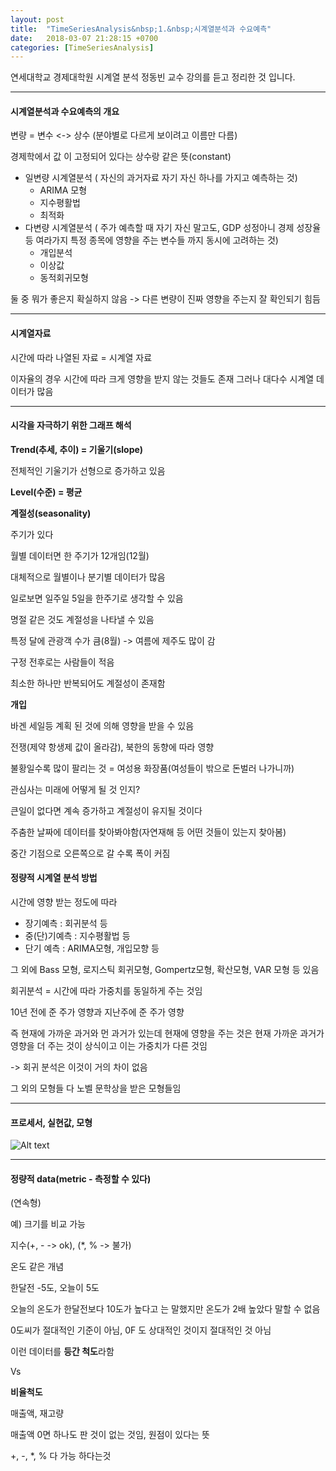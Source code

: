 ```yaml
---
layout: post
title:  "TimeSeriesAnalysis&nbsp;1.&nbsp;시계열분석과 수요예측"
date:   2018-03-07 21:28:15 +0700
categories: [TimeSeriesAnalysis]
---
```

연세대학교 경제대학원 시계열 분석 정동빈 교수 강의를 듣고 정리한 것 입니다.

----------

#### 시계열분석과 수요예측의 개요

변량 = 변수 <-> 상수
(분야별로 다르게 보이려고 이름만 다름)

경제학에서 값 이 고정되어 있다는 상수랑 같은 뜻(constant)

- 일변량 시계열분석 ( 자신의 과거자료 자기 자신 하나를 가지고 예측하는 것)
	- ARIMA 모형
	- 지수평활법
	- 최적화
- 다변량 시계열분석 ( 주가 예측할 때 자기 자신 말고도, GDP 성정아니 경제 성장율 등 여라가지 특정 종목에 영향을 주는 변수들 까지 동시에 고려하는 것)
	- 개입분석
	- 이상값
	- 동적회귀모형

둘 중 뭐가 좋은지 확실하지 않음
-> 다른 변량이 진짜 영향을 주는지 잘 확인되기 힘듬

----------

#### 시계열자료
시간에 따라 나열된 자료 = 시계열 자료

이자율의 경우 시간에 따라 크게 영향을 받지 않는 것들도 존재
그러나 대다수 시계열 데이터가 많음

----------

#### 시각을 자극하기 위한 그래프 해석

**Trend(추세, 추이) = 기울기(slope)**

전체적인 기울기가 선형으로 증가하고 있음

**Level(수준) = 평균**

**계절성(seasonality)**

주기가 있다

월별 데이터면 한 주기가 12개임(12월)

대체적으로 월별이나 분기별 데이터가 많음

일로보면 일주일 5일을 한주기로 생각할 수 있음

명절 같은 것도 계절성을 나타낼 수 있음

특정 달에 관광객 수가 큼(8월) -> 여름에 제주도 많이 감

구정 전후로는 사람들이 적음

최소한 하나만 반복되어도 계절성이 존재함



**개입**

바겐 세일등 계획 된 것에 의해 영향을 받을 수 있음

전쟁(제약 항생제 값이 올라감), 북한의 동향에 따라 영향

불황일수록 많이 팔리는 것 = 여성용 화장품(여성들이 밖으로 돈벌러 나가니까)

관심사는 미래에 어떻게 될 것 인지?

큰일이 없다면 계속 증가하고 계절성이 유지될 것이다

주춤한 날짜에 데이터를 찾아봐야함(자연재해 등 어떤 것들이 있는지 찾아봄)

중간 기점으로 오른쪽으로 갈 수록 폭이 커짐


#### 정량적 시계열 분석 방법

시간에 영향 받는 정도에 따라

- 장기예측 : 회귀분석 등
- 중(단)기예측 : 지수평활법 등
- 단기 예측 : ARIMA모형, 개입모향 등

그 외에 Bass 모형, 로지스틱 회귀모형, Gompertz모형, 확산모형, VAR 모형 등 있음

회귀분석 = 시간에 따라 가중치를 동일하게 주는 것임

10년 전에 준 주가 영향과 지난주에 준 주가 영향

즉 현재에 가까운 과거와 먼 과거가 있는데 현재에 영향을 주는 것은 현재 가까운 과거가 영향을 더 주는 것이 상식이고 이는 가중치가 다른 것임

-> 회귀 분석은 이것이 거의 차이 없음

그 외의 모형들 다 노벨 문학상을 받은 모형들임


----------
#### 프로세서, 실현값, 모형

![Alt text](http://leesangwon0114.github.io/static/img/TA/1.1.PNG)

----------

#### 정량적 data(metric - 측정할 수 있다)

(연속형)

예) 크기를 비교 가능


지수(+, - -> ok), (*, % -> 불가) 

온도 같은 개념

한달전 -5도, 오늘이 5도

오늘의 온도가 한달전보다 10도가 높다고 는 말했지만 온도가 2배 높았다 말할 수 없음

0도씨가 절대적인 기준이 아님, 0F 도 상대적인 것이지 절대적인 것 아님

이런 데이터를 **등간 척도**라함


Vs

**비율척도**

매출액, 재고량

매출액 0면 하나도 판 것이 없는 것임, 원점이 있다는 뜻

+, -, *, % 다 가능 하다는것

